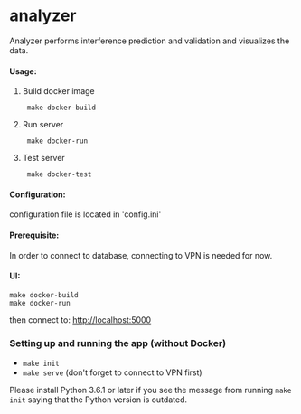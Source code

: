 # analyzer
Analyzer performs interference prediction and validation and visualizes the data.

#### Usage:
	
1. Build docker image

 		make docker-build
 	
2. Run server

		make docker-run
		
3. Test server 

		make docker-test
		
#### Configuration:
configuration file is located in 'config.ini'

	
#### Prerequisite:
In order to connect to database, connecting to VPN is needed for now.

#### UI:
	make docker-build
	make docker-run
	
then connect to: [http://localhost:5000](http://localhost:5000)


### Setting up and running the app (without Docker)
- `make init`
- `make serve` (don't forget to connect to VPN first)

Please install Python 3.6.1 or later if you see the message from running `make init` saying that the Python version is outdated.
